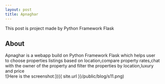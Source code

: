 ```yaml
---
layout: post
title: Apnaghar
---
```


This post is project made by Python Framework Flask


## About

Apnaghar is a webapp build on Python Framework Flask which helps user to choose properties listings based on location,compare property rates,chat with the owner of the property and filter the properties by location,luxury and price<br/>
![Here is the screenshot:]({{ site.url }}/public/blog/s11.png)









